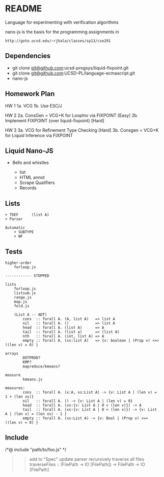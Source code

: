 README
=======

Language for experimenting with verification algorithms

nano-js is the basis for the programming assignments in 

    http://goto.ucsd.edu/~rjhala/classes/sp13/cse291

Dependencies
------------

* git clone git@github.com:ucsd-progsys/liquid-fixpoint.git 
* git clone git@github.com:UCSD-PL/language-ecmascript.git
* nano-js

Homework Plan
-------------

HW 1
1a. VCG 
1b. Use ESC/J

HW 2
2a. ConsGen = VCG+K for LoopInv via FIXPOINT    [Easy]
2b. Implement FIXPOINT (over liquid-fixpoint)   [Hard]

HW 3
3a. VCG for Refinement Type Checking            [Hard]
3b. Consgen = VCG+K for Liquid Inference via FIXPOINT

Liquid Nano-JS
--------------

* Bells and whistles
    
    + list
    + HTML annot
    + Scrape Qualifiers
    - Records

Lists
-----

    + TDEF      (list A)
    + Parser 

    Automatic
        + SUBTYPE
        + WF

Tests
-----
    
    higher-order
        forloop.js

    ------------ STOPPED 

    lists
        forloop.js
        listsum.js
        range.js   
        map.js
        fold.js

        (List A -- ADT)
            cons  :: forall A. (A, list A)   => list A
            nil   :: forall A. ()            => list A
            head  :: forall A. (list A)      => A
            tail  :: forall A. (list a)      => (list A)
            nth   :: forall A. (int, list A) => A
            empty :: forall A. (xs:list A)   => {v: boolean | (Prop v) <=> ((len v) = 0) }

    arrays
            DOTPROD?
            KMP?
            mapreduce/kmeans?

    measure
            kmeans.js

    measures: 
            cons  :: forall A. (x:A, xs:List A) -> {v: List A | (len v) = 1 + (len xs)}
            nil   :: forall A. () -> {v: List A | (len v) = 0}
            head  :: forall A. (xs:{v: List A | 0 < (len v)}) -> A 
            tail  :: forall A. (xs:{v: List A | 0 < (len v)}) -> {v: List A | (len v) = (len xs) - 1 }
            empty :: forall A. (xs:List A) -> {v: Bool | (Prop v) <=> ((len v) = 0) }

Include
-------

/*@ include "path/to/foo.js" */
  >> add to "Spec"
  >> update parser
  >> recursively traverse all files
          traverseFiles :: (FilePath -> IO [FilePath]) -> FilePath -> IO [FilePath]


